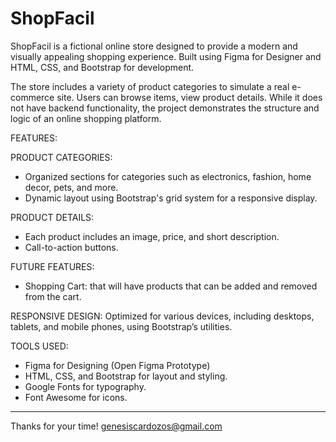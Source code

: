 # ShopFacil
ShopFacil is a fictional online store designed to provide a modern and visually appealing shopping experience. Built using Figma for Designer and HTML, CSS, and Bootstrap for development.

The store includes a variety of product categories to simulate a real e-commerce site. Users can browse items, view product details. While it does not have backend functionality, the project demonstrates the structure and logic of an online shopping platform.

FEATURES:

PRODUCT CATEGORIES:
- Organized sections for categories such as electronics, fashion, home decor, pets, and more.
- Dynamic layout using Bootstrap's grid system for a responsive display.

PRODUCT DETAILS:
- Each product includes an image, price, and short description.
- Call-to-action buttons.

FUTURE FEATURES: 
- Shopping Cart: that will have products that can be added and removed from the cart.

RESPONSIVE DESIGN:
Optimized for various devices, including desktops, tablets, and mobile phones, using Bootstrap’s utilities.


TOOLS USED:
- Figma for Designing (Open Figma Prototype)
- HTML, CSS, and Bootstrap for layout and styling.
- Google Fonts for typography.
- Font Awesome for icons.
___________________________________________________________

Thanks for your time!
genesiscardozos@gmail.com
